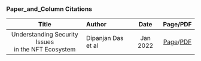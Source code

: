 ### Paper_and_Column Citations

|Title|Author|Date|Page/PDF|
|:---:|:---|:---:|:---:|
|Understanding Security Issues <br>in the NFT Ecosystem|Dipanjan Das et al |Jan 2022|[Page](https://arxiv.org/abs/2111.08893)/[PDF](https://arxiv.org/pdf/2111.08893.pdf)|


